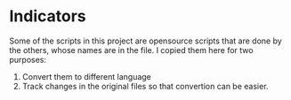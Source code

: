 # Indicators

Some of the scripts in this project are opensource scripts that are done by the others, whose names are in the file.  I copied them here for two purposes:
1. Convert them to different language
2. Track changes in the original files so that convertion can be easier.
   
